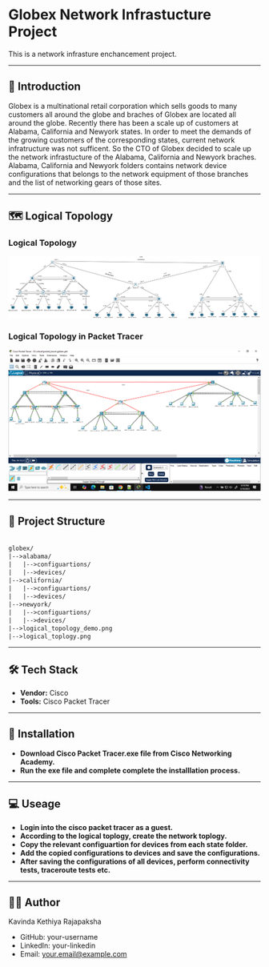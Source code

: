 # Globex Network Infrastucture Project

This is a network infrasture enchancement project.

---

## 👋 Introduction

Globex is a multinational retail corporation which sells goods to many customers all around the globe and braches of Globex are located all around the globe. Recently there has been a scale up of customers at Alabama, California and Newyork states. In order to meet the demands of the growing customers of the corresponding states, current network infratructure was not sufficent. So the CTO of Globex decided to scale up the network infrastucture of the Alabama, California and Newyork braches. Alabama, California and Newyork folders contains network device configurations that belongs to the network equipment of those branches and the list of networking gears of those sites.

---

## 🗺️ Logical Topology

### Logical Topology

![Logical Toplogy](./logical_topology.png)

### Logical Topology in Packet Tracer

![Logical Toplogy Demo](./logical_topology_demo.png)

---

## 📁 Project Structure

```

globex/
|-->alabama/
|   |-->configuartions/
|   |-->devices/
|-->california/
|   |-->configuartions/
|   |-->devices/
|-->newyork/
|   |-->configuartions/
|   |-->devices/
|-->logical_topology_demo.png
|-->logical_toplogy.png

```

---

## 🛠 Tech Stack

- **Vendor:** Cisco
- **Tools:** Cisco Packet Tracer

---

## 🚀 Installation

- **Download Cisco Packet Tracer.exe file from Cisco Networking Academy.**
- **Run the exe file and complete complete the installlation process.**

---

## 💻 Useage

- **Login into the cisco packet tracer as a guest.**
- **According to the logical toplogy, create the network toplogy.**
- **Copy the relevant configuartion for devices from each state folder.**
- **Add the copied configurations to devices and save the configurations.**
- **After saving the configurations of all devices, perform connectivity tests, traceroute tests etc.**

---

## 🧑‍💻 Author

Kavinda Kethiya Rajapaksha

- GitHub: your-username
- LinkedIn: your-linkedin
- Email: your.email@example.com

